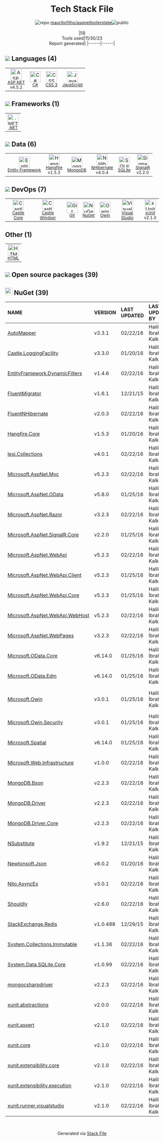<!--
&lt;--- Readme.md Snippet without images Start ---&gt;
## Tech Stack
mauriliofilho/aspnetboilerplate is built on the following main stack:

- [.NET](http://www.microsoft.com/net/) – Frameworks (Full Stack)
- [C#](http://csharp.net) – Languages
- [MongoDB](http://www.mongodb.com/) – Databases
- [SQLite](http://www.sqlite.org/) – Databases
- [JavaScript](https://developer.mozilla.org/en-US/docs/Web/JavaScript) – Languages
- [Visual Studio](http://msdn.microsoft.com/en-us/vstudio/aa718325.aspx) – Integrated Development Environment
- [Castle Windsor](http://www.castleproject.org/projects/windsor/) – Container Tools
- [NHibernate](https://nhibernate.info) – Object Relational Mapper (ORM)
- [xUnit](http://xunit.github.io/) – Testing Frameworks
- [Entity Framework](https://docs.microsoft.com/en-us/aspnet/entity-framework) – Object Relational Mapper (ORM)
- [SignalR](https://dotnet.microsoft.com/en-us/apps/aspnet/signalr) – Realtime Backend / API
- [Hangfire](http://hangfire.io/) – Background Processing
- [Owin](http://owin.org/) – Web Server Interface
- [ASP.NET](https://www.asp.net/) – Languages
- [Castle Core](https://github.com/castleproject/Core) – Logging Tools

Full tech stack [here](/techstack.md)

&lt;--- Readme.md Snippet without images End ---&gt;

&lt;--- Readme.md Snippet with images Start ---&gt;
## Tech Stack
mauriliofilho/aspnetboilerplate is built on the following main stack:

- <img width='25' height='25' src='https://img.stackshare.io/service/1014/IoPy1dce_400x400.png' alt='.NET'/> [.NET](http://www.microsoft.com/net/) – Frameworks (Full Stack)
- <img width='25' height='25' src='https://img.stackshare.io/service/1015/1200px-C_Sharp_wordmark.svg.png' alt='C#'/> [C#](http://csharp.net) – Languages
- <img width='25' height='25' src='https://img.stackshare.io/service/1030/leaf-360x360.png' alt='MongoDB'/> [MongoDB](http://www.mongodb.com/) – Databases
- <img width='25' height='25' src='https://img.stackshare.io/service/1071/sqlite.jpg' alt='SQLite'/> [SQLite](http://www.sqlite.org/) – Databases
- <img width='25' height='25' src='https://img.stackshare.io/service/1209/javascript.jpeg' alt='JavaScript'/> [JavaScript](https://developer.mozilla.org/en-US/docs/Web/JavaScript) – Languages
- <img width='25' height='25' src='https://img.stackshare.io/service/1451/SR2hUhQN.png' alt='Visual Studio'/> [Visual Studio](http://msdn.microsoft.com/en-us/vstudio/aa718325.aspx) – Integrated Development Environment
- <img width='25' height='25' src='https://img.stackshare.io/service/2249/default_12b2b039b83152e7b9f24c0f61bfa26142f35614.png' alt='Castle Windsor'/> [Castle Windsor](http://www.castleproject.org/projects/windsor/) – Container Tools
- <img width='25' height='25' src='https://img.stackshare.io/service/2250/LogoNH_med_400x400.JPG' alt='NHibernate'/> [NHibernate](https://nhibernate.info) – Object Relational Mapper (ORM)
- <img width='25' height='25' src='https://img.stackshare.io/service/3077/ca5a327feb49ddfe1f4b11548907e5a1_400x400.png' alt='xUnit'/> [xUnit](http://xunit.github.io/) – Testing Frameworks
- <img width='25' height='25' src='https://img.stackshare.io/service/3251/no-img-open-source.png' alt='Entity Framework'/> [Entity Framework](https://docs.microsoft.com/en-us/aspnet/entity-framework) – Object Relational Mapper (ORM)
- <img width='25' height='25' src='https://img.stackshare.io/service/4013/SignalR-logo.png' alt='SignalR'/> [SignalR](https://dotnet.microsoft.com/en-us/apps/aspnet/signalr) – Realtime Backend / API
- <img width='25' height='25' src='https://img.stackshare.io/service/4676/7880472.png' alt='Hangfire'/> [Hangfire](http://hangfire.io/) – Background Processing
- <img width='25' height='25' src='https://img.stackshare.io/service/4967/New_Project__95_.png' alt='Owin'/> [Owin](http://owin.org/) – Web Server Interface
- <img width='25' height='25' src='https://img.stackshare.io/service/6755/2c45151a4a11d3a3c8e71bb34dd069d6_400x400.png' alt='ASP.NET'/> [ASP.NET](https://www.asp.net/) – Languages
- <img width='25' height='25' src='https://img.stackshare.io/service/20916/default_6d17162c9963bc83521ee29cf394f349c95173f3.png' alt='Castle Core'/> [Castle Core](https://github.com/castleproject/Core) – Logging Tools

Full tech stack [here](/techstack.md)

&lt;--- Readme.md Snippet with images End ---&gt;
-->
<div align="center">

# Tech Stack File
![](https://img.stackshare.io/repo.svg "repo") [mauriliofilho/aspnetboilerplate](https://github.com/mauriliofilho/aspnetboilerplate)![](https://img.stackshare.io/public_badge.svg "public")
<br/><br/>
|58<br/>Tools used|11/30/23 <br/>Report generated|
|------|------|
</div>

## <img src='https://img.stackshare.io/languages.svg'/> Languages (4)
<table><tr>
  <td align='center'>
  <img width='36' height='36' src='https://img.stackshare.io/service/6755/2c45151a4a11d3a3c8e71bb34dd069d6_400x400.png' alt='ASP.NET'>
  <br>
  <sub><a href="https://www.asp.net/">ASP.NET</a></sub>
  <br>
  <sub>v4.5.2</sub>
</td>

<td align='center'>
  <img width='36' height='36' src='https://img.stackshare.io/service/1015/1200px-C_Sharp_wordmark.svg.png' alt='C#'>
  <br>
  <sub><a href="http://csharp.net">C#</a></sub>
  <br>
  <sub></sub>
</td>

<td align='center'>
  <img width='36' height='36' src='https://img.stackshare.io/service/6727/css.png' alt='CSS 3'>
  <br>
  <sub><a href="https://developer.mozilla.org/en-US/docs/Web/CSS/CSS3">CSS 3</a></sub>
  <br>
  <sub></sub>
</td>

<td align='center'>
  <img width='36' height='36' src='https://img.stackshare.io/service/1209/javascript.jpeg' alt='JavaScript'>
  <br>
  <sub><a href="https://developer.mozilla.org/en-US/docs/Web/JavaScript">JavaScript</a></sub>
  <br>
  <sub></sub>
</td>

</tr>
</table>

## <img src='https://img.stackshare.io/frameworks.svg'/> Frameworks (1)
<table><tr>
  <td align='center'>
  <img width='36' height='36' src='https://img.stackshare.io/service/1014/IoPy1dce_400x400.png' alt='.NET'>
  <br>
  <sub><a href="http://www.microsoft.com/net/">.NET</a></sub>
  <br>
  <sub></sub>
</td>

</tr>
</table>

## <img src='https://img.stackshare.io/databases.svg'/> Data (6)
<table><tr>
  <td align='center'>
  <img width='36' height='36' src='https://img.stackshare.io/service/3251/no-img-open-source.png' alt='Entity Framework'>
  <br>
  <sub><a href="https://docs.microsoft.com/en-us/aspnet/entity-framework">Entity Framework</a></sub>
  <br>
  <sub></sub>
</td>

<td align='center'>
  <img width='36' height='36' src='https://img.stackshare.io/service/4676/7880472.png' alt='Hangfire'>
  <br>
  <sub><a href="http://hangfire.io/">Hangfire</a></sub>
  <br>
  <sub>v1.5.3</sub>
</td>

<td align='center'>
  <img width='36' height='36' src='https://img.stackshare.io/service/1030/leaf-360x360.png' alt='MongoDB'>
  <br>
  <sub><a href="http://www.mongodb.com/">MongoDB</a></sub>
  <br>
  <sub></sub>
</td>

<td align='center'>
  <img width='36' height='36' src='https://img.stackshare.io/service/2250/LogoNH_med_400x400.JPG' alt='NHibernate'>
  <br>
  <sub><a href="https://nhibernate.info">NHibernate</a></sub>
  <br>
  <sub>v4.0.4</sub>
</td>

<td align='center'>
  <img width='36' height='36' src='https://img.stackshare.io/service/1071/sqlite.jpg' alt='SQLite'>
  <br>
  <sub><a href="http://www.sqlite.org/">SQLite</a></sub>
  <br>
  <sub></sub>
</td>

<td align='center'>
  <img width='36' height='36' src='https://img.stackshare.io/service/4013/SignalR-logo.png' alt='SignalR'>
  <br>
  <sub><a href="https://dotnet.microsoft.com/en-us/apps/aspnet/signalr">SignalR</a></sub>
  <br>
  <sub>v2.2.0</sub>
</td>

</tr>
</table>

## <img src='https://img.stackshare.io/devops.svg'/> DevOps (7)
<table><tr>
  <td align='center'>
  <img width='36' height='36' src='https://img.stackshare.io/service/20916/default_6d17162c9963bc83521ee29cf394f349c95173f3.png' alt='Castle Core'>
  <br>
  <sub><a href="https://github.com/castleproject/Core">Castle Core</a></sub>
  <br>
  <sub></sub>
</td>

<td align='center'>
  <img width='36' height='36' src='https://img.stackshare.io/service/2249/default_12b2b039b83152e7b9f24c0f61bfa26142f35614.png' alt='Castle Windsor'>
  <br>
  <sub><a href="http://www.castleproject.org/projects/windsor/">Castle Windsor</a></sub>
  <br>
  <sub></sub>
</td>

<td align='center'>
  <img width='36' height='36' src='https://img.stackshare.io/service/1046/git.png' alt='Git'>
  <br>
  <sub><a href="http://git-scm.com/">Git</a></sub>
  <br>
  <sub></sub>
</td>

<td align='center'>
  <img width='36' height='36' src='https://img.stackshare.io/service/2637/6I3oEOP4_400x400.jpg' alt='NuGet'>
  <br>
  <sub><a href="https://www.nuget.org/">NuGet</a></sub>
  <br>
  <sub></sub>
</td>

<td align='center'>
  <img width='36' height='36' src='https://img.stackshare.io/service/4967/New_Project__95_.png' alt='Owin'>
  <br>
  <sub><a href="http://owin.org/">Owin</a></sub>
  <br>
  <sub></sub>
</td>

<td align='center'>
  <img width='36' height='36' src='https://img.stackshare.io/service/1451/SR2hUhQN.png' alt='Visual Studio'>
  <br>
  <sub><a href="http://msdn.microsoft.com/en-us/vstudio/aa718325.aspx">Visual Studio</a></sub>
  <br>
  <sub></sub>
</td>

<td align='center'>
  <img width='36' height='36' src='https://img.stackshare.io/service/3077/ca5a327feb49ddfe1f4b11548907e5a1_400x400.png' alt='xUnit'>
  <br>
  <sub><a href="http://xunit.github.io/">xUnit</a></sub>
  <br>
  <sub>v2.1.0</sub>
</td>

</tr>
</table>

## Other (1)
<table><tr>
  <td align='center'>
  <img width='36' height='36' src='https://img.stackshare.io/service/2270/no-img-open-source.png' alt='HTML'>
  <br>
  <sub><a href="http://">HTML</a></sub>
  <br>
  <sub></sub>
</td>

</tr>
</table>


## <img src='https://img.stackshare.io/group.svg' /> Open source packages (39)</h2>

## <img width='24' height='24' src='https://img.stackshare.io/service/2637/6I3oEOP4_400x400.jpg'/> NuGet (39)

|NAME|VERSION|LAST UPDATED|LAST UPDATED BY|LICENSE|VULNERABILITIES|
|:------|:------|:------|:------|:------|:------|
|[AutoMapper](https://www.nuget.org/AutoMapper)|v3.3.1|02/22/16|Halil İbrahim Kalkan |MIT|N/A|
|[Castle.LoggingFacility](https://www.nuget.org/Castle.LoggingFacility)|v3.3.0|01/20/16|Halil İbrahim Kalkan |N/A|N/A|
|[EntityFramework.DynamicFilters](https://www.nuget.org/EntityFramework.DynamicFilters)|v1.4.6|02/22/16|Halil İbrahim Kalkan |MIT|N/A|
|[FluentMigrator](https://www.nuget.org/FluentMigrator)|v1.6.1|12/21/15|Halil İbrahim Kalkan |Apache-2.0|N/A|
|[FluentNHibernate](https://www.nuget.org/FluentNHibernate)|v2.0.3|02/22/16|Halil İbrahim Kalkan |Other|N/A|
|[Hangfire.Core](https://www.nuget.org/Hangfire.Core)|v1.5.3|01/20/16|Halil İbrahim Kalkan |Other|N/A|
|[Iesi.Collections](https://www.nuget.org/Iesi.Collections)|v4.0.1|02/22/16|Halil İbrahim Kalkan |Other|N/A|
|[Microsoft.AspNet.Mvc](https://www.nuget.org/Microsoft.AspNet.Mvc)|v5.2.3|02/22/16|Halil İbrahim Kalkan |Apache-2.0|N/A|
|[Microsoft.AspNet.OData](https://www.nuget.org/Microsoft.AspNet.OData)|v5.8.0|01/25/16|Halil İbrahim Kalkan |N/A|N/A|
|[Microsoft.AspNet.Razor](https://www.nuget.org/Microsoft.AspNet.Razor)|v3.2.3|02/22/16|Halil İbrahim Kalkan |Apache-2.0|N/A|
|[Microsoft.AspNet.SignalR.Core](https://www.nuget.org/Microsoft.AspNet.SignalR.Core)|v2.2.0|01/25/16|Halil İbrahim Kalkan |N/A|N/A|
|[Microsoft.AspNet.WebApi](https://www.nuget.org/Microsoft.AspNet.WebApi)|v5.2.3|02/22/16|Halil İbrahim Kalkan |Apache-2.0|N/A|
|[Microsoft.AspNet.WebApi.Client](https://www.nuget.org/Microsoft.AspNet.WebApi.Client)|v5.2.3|01/25/16|Halil İbrahim Kalkan |Apache-2.0|N/A|
|[Microsoft.AspNet.WebApi.Core](https://www.nuget.org/Microsoft.AspNet.WebApi.Core)|v5.2.3|01/25/16|Halil İbrahim Kalkan |Apache-2.0|N/A|
|[Microsoft.AspNet.WebApi.WebHost](https://www.nuget.org/Microsoft.AspNet.WebApi.WebHost)|v5.2.3|02/22/16|Halil İbrahim Kalkan |Apache-2.0|N/A|
|[Microsoft.AspNet.WebPages](https://www.nuget.org/Microsoft.AspNet.WebPages)|v3.2.3|02/22/16|Halil İbrahim Kalkan |Apache-2.0|N/A|
|[Microsoft.OData.Core](https://www.nuget.org/Microsoft.OData.Core)|v6.14.0|01/25/16|Halil İbrahim Kalkan |N/A|N/A|
|[Microsoft.OData.Edm](https://www.nuget.org/Microsoft.OData.Edm)|v6.14.0|01/25/16|Halil İbrahim Kalkan |N/A|N/A|
|[Microsoft.Owin](https://www.nuget.org/Microsoft.Owin)|v3.0.1|01/25/16|Halil İbrahim Kalkan |Apache-2.0|[CVE-2022-29117](https://github.com/advisories/GHSA-3rq8-h3gj-r5c6) (High)<br/>[CVE-2020-1045](https://github.com/advisories/GHSA-hxrm-9w7p-39cc) (High)|
|[Microsoft.Owin.Security](https://www.nuget.org/Microsoft.Owin.Security)|v3.0.1|01/25/16|Halil İbrahim Kalkan |Apache-2.0|N/A|
|[Microsoft.Spatial](https://www.nuget.org/Microsoft.Spatial)|v6.14.0|01/25/16|Halil İbrahim Kalkan |N/A|N/A|
|[Microsoft.Web.Infrastructure](https://www.nuget.org/Microsoft.Web.Infrastructure)|v1.0.0|02/22/16|Halil İbrahim Kalkan |N/A|N/A|
|[MongoDB.Bson](https://www.nuget.org/MongoDB.Bson)|v2.2.3|02/22/16|Halil İbrahim Kalkan |N/A|N/A|
|[MongoDB.Driver](https://www.nuget.org/MongoDB.Driver)|v2.2.3|02/22/16|Halil İbrahim Kalkan |N/A|[CVE-2022-48282](https://github.com/advisories/GHSA-7j9m-j397-g4wx) (High)|
|[MongoDB.Driver.Core](https://www.nuget.org/MongoDB.Driver.Core)|v2.2.3|02/22/16|Halil İbrahim Kalkan |N/A|N/A|
|[NSubstitute](https://www.nuget.org/NSubstitute)|v1.9.2|12/21/15|Halil İbrahim Kalkan |BSD-3-Clause|N/A|
|[Newtonsoft.Json](https://www.nuget.org/Newtonsoft.Json)|v8.0.2|01/20/16|Halil İbrahim Kalkan |MIT|[](https://github.com/advisories/GHSA-5crp-9r3c-p9vr) (High)|
|[Nito.AsyncEx](https://www.nuget.org/Nito.AsyncEx)|v3.0.1|02/22/16|Halil İbrahim Kalkan |MIT|N/A|
|[Shouldly](https://www.nuget.org/Shouldly)|v2.6.0|02/22/16|Halil İbrahim Kalkan |N/A|N/A|
|[StackExchange.Redis](https://www.nuget.org/StackExchange.Redis)|v1.0.488|12/29/15|Halil İbrahim Kalkan |Other|N/A|
|[System.Collections.Immutable](https://www.nuget.org/System.Collections.Immutable)|v1.1.36|02/22/16|Halil İbrahim Kalkan |MIT|N/A|
|[System.Data.SQLite.Core](https://www.nuget.org/System.Data.SQLite.Core)|v1.0.99|02/22/16|Halil İbrahim Kalkan |N/A|N/A|
|[mongocsharpdriver](https://www.nuget.org/mongocsharpdriver)|v2.2.3|02/22/16|Halil İbrahim Kalkan |Apache-2.0|N/A|
|[xunit.abstractions](https://www.nuget.org/xunit.abstractions)|v2.0.0|02/22/16|Halil İbrahim Kalkan |Other|N/A|
|[xunit.assert](https://www.nuget.org/xunit.assert)|v2.1.0|02/22/16|Halil İbrahim Kalkan |Other|N/A|
|[xunit.core](https://www.nuget.org/xunit.core)|v2.1.0|02/22/16|Halil İbrahim Kalkan |Other|N/A|
|[xunit.extensibility.core](https://www.nuget.org/xunit.extensibility.core)|v2.1.0|02/22/16|Halil İbrahim Kalkan |Other|N/A|
|[xunit.extensibility.execution](https://www.nuget.org/xunit.extensibility.execution)|v2.1.0|02/22/16|Halil İbrahim Kalkan |Other|N/A|
|[xunit.runner.visualstudio](https://www.nuget.org/xunit.runner.visualstudio)|v2.1.0|02/22/16|Halil İbrahim Kalkan |Other|N/A|

<br/>
<div align='center'>

Generated via [Stack File](https://github.com/marketplace/stack-file)
